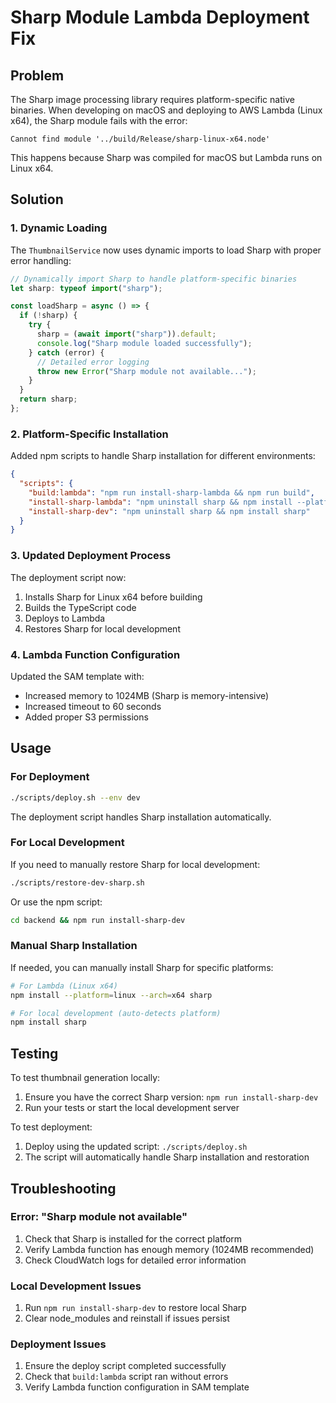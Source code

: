 # Sharp Module Lambda Deployment Fix

## Problem

The Sharp image processing library requires platform-specific native binaries. When developing on macOS and deploying to AWS Lambda (Linux x64), the Sharp module fails with the error:

```
Cannot find module '../build/Release/sharp-linux-x64.node'
```

This happens because Sharp was compiled for macOS but Lambda runs on Linux x64.

## Solution

### 1. Dynamic Loading

The `ThumbnailService` now uses dynamic imports to load Sharp with proper error handling:

```typescript
// Dynamically import Sharp to handle platform-specific binaries
let sharp: typeof import("sharp");

const loadSharp = async () => {
  if (!sharp) {
    try {
      sharp = (await import("sharp")).default;
      console.log("Sharp module loaded successfully");
    } catch (error) {
      // Detailed error logging
      throw new Error("Sharp module not available...");
    }
  }
  return sharp;
};
```

### 2. Platform-Specific Installation

Added npm scripts to handle Sharp installation for different environments:

```json
{
  "scripts": {
    "build:lambda": "npm run install-sharp-lambda && npm run build",
    "install-sharp-lambda": "npm uninstall sharp && npm install --platform=linux --arch=x64 sharp",
    "install-sharp-dev": "npm uninstall sharp && npm install sharp"
  }
}
```

### 3. Updated Deployment Process

The deployment script now:

1. Installs Sharp for Linux x64 before building
2. Builds the TypeScript code
3. Deploys to Lambda
4. Restores Sharp for local development

### 4. Lambda Function Configuration

Updated the SAM template with:

- Increased memory to 1024MB (Sharp is memory-intensive)
- Increased timeout to 60 seconds
- Added proper S3 permissions

## Usage

### For Deployment

```bash
./scripts/deploy.sh --env dev
```

The deployment script handles Sharp installation automatically.

### For Local Development

If you need to manually restore Sharp for local development:

```bash
./scripts/restore-dev-sharp.sh
```

Or use the npm script:

```bash
cd backend && npm run install-sharp-dev
```

### Manual Sharp Installation

If needed, you can manually install Sharp for specific platforms:

```bash
# For Lambda (Linux x64)
npm install --platform=linux --arch=x64 sharp

# For local development (auto-detects platform)
npm install sharp
```

## Testing

To test thumbnail generation locally:

1. Ensure you have the correct Sharp version: `npm run install-sharp-dev`
2. Run your tests or start the local development server

To test deployment:

1. Deploy using the updated script: `./scripts/deploy.sh`
2. The script will automatically handle Sharp installation and restoration

## Troubleshooting

### Error: "Sharp module not available"

1. Check that Sharp is installed for the correct platform
2. Verify Lambda function has enough memory (1024MB recommended)
3. Check CloudWatch logs for detailed error information

### Local Development Issues

1. Run `npm run install-sharp-dev` to restore local Sharp
2. Clear node_modules and reinstall if issues persist

### Deployment Issues

1. Ensure the deploy script completed successfully
2. Check that `build:lambda` script ran without errors
3. Verify Lambda function configuration in SAM template
